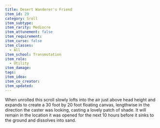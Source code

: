 ```yaml
---
title: Desert Wanderer's Friend
item_id: 29
category: Sroll
item_subtype:
item_rarity: Mediocre
item_attunement: false
item_requirement:
item_curse: false
item_classes:
  - All
item_school: Transmutation
item_role:
  - Utility
item_damage:
tags:
item_idea:
item_co_creator:
item_updated:
---
```


When unrolled this scroll slowly lofts into the air just above head height and expands to create a 30 foot by 20 foot floating canvas, lengthwise in the direction the caster was looking, casting a lovely patch of shade. It will remain in the location it was opened for the next 10 hours before it sinks to the ground and dissolves into sand.
